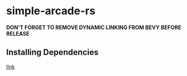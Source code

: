 # simple-arcade-rs

__DON'T FORGET TO REMOVE DYNAMIC LINKING FROM BEVY BEFORE RELEASE__

## Installing Dependencies

[link](https://github.com/bevyengine/bevy/blob/main/docs/linux_dependencies.md)
